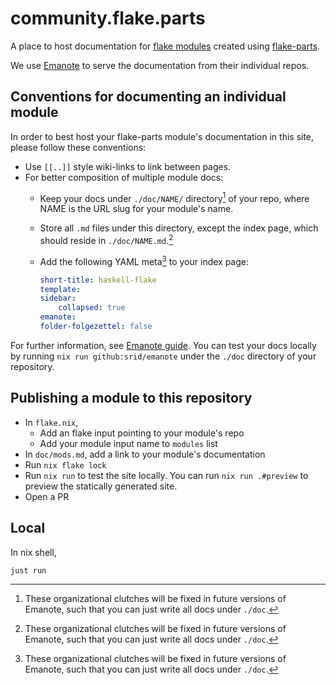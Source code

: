 # community.flake.parts

A place to host documentation for [flake modules](/modules) created using [flake-parts](https://flake.parts/).

We use [Emanote](https://emanote.srid.ca/) to serve the documentation from their individual repos.

## Conventions for documenting an individual module

In order to best host your flake-parts module's documentation in this site, please follow these conventions:

- Use `[[..]]` style wiki-links to link between pages.
- For better composition of multiple module docs:
    - Keep your docs under `./doc/NAME/` directory[^imp] of your repo, where NAME is the URL slug for your module's name.
    - Store all `.md` files under this directory, except the index page, which should reside in `./doc/NAME.md`.[^imp] 
    - Add the following YAML meta[^imp] to your index page:
        
        ```yaml
        short-title: haskell-flake
        template:
        sidebar:
            collapsed: true
        emanote:
        folder-folgezettel: false
        ```
        

[^imp]: These organizational clutches will be fixed in future versions of Emanote, such that you can just write all docs under `./doc`.

For further information, see [Emanote guide](https://emanote.srid.ca/guide). You can test your docs locally by running `nix run github:srid/emanote` under the `./doc` directory of your repository.

## Publishing a module to this repository

- In `flake.nix`,
  - Add an flake input pointing to your module's repo
  - Add your module input name to `modules` list
- In `doc/mods.md`, add a link to your module's documentation
- Run `nix flake lock`
- Run `nix run` to test the site locally. You can run `nix run .#preview` to preview the statically generated site.
- Open a PR

## Local

In nix shell,

```bash
just run
```
